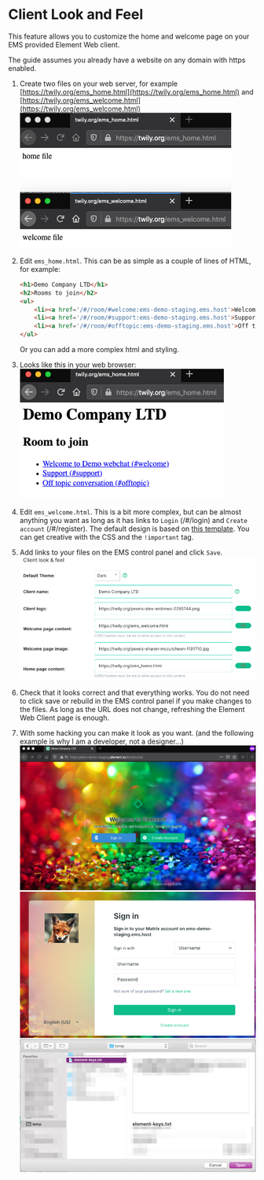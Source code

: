 # Client Look and Feel

This feature allows you to customize the home and welcome page on your EMS provided Element Web client.

The guide assumes you already have a website on any domain with https enabled.

1. Create two files on your web server, for example [https://twily.org/ems_home.html](https://twily.org/ems_home.html) and [https://twily.org/ems_welcome.html](https://twily.org/ems_welcome.html)  
![temp](images/Screen%20Shot%202020-09-15%20at%2011.01.00%20AM.png)

1. Edit `ems_home.html`. This can be as simple as a couple of lines of HTML, for example:  

    ```html
    <h1>Demo Company LTD</h1>
    <h2>Rooms to join</h2>
    <ul>
        <li><a href='/#/room/#welcome:ems-demo-staging.ems.host'>Welcome to Demo web chat (#welcome)</a></li>
        <li><a href='/#/room/#support:ems-demo-staging.ems.host'>Support (#support)</a></li>
        <li><a href='/#/room/#offtopic:ems-demo-staging.ems.host'>Off topic conversation (#offtopic)</a></li>
    </ul>
    ```

    Or you can add a more complex html and styling.

1. Looks like this in your web browser:  
    ![temp](images/Screen%20Shot%202020-09-15%20at%2011.02.57%20AM.png)

1. Edit `ems_welcome.html`. This is a bit more complex, but can be almost anything you want as long as it has links to `Login` (/#/login) and `Create account` (/#/register). The default design is based on [this template](https://github.com/vector-im/element-web/blob/master/res/welcome.html). You can get creative with the CSS and the `!important` tag.

1. Add links to your files on the EMS control panel and click `Save`.  
![temp](images/Screen%20Shot%202020-09-15%20at%2011.21.45%20AM.png)

1. Check that it looks correct and that everything works. You do not need to click save or rebuild in the EMS control panel if you make changes to the files. As long as the URL does not change, refreshing the Element Web Client page is enough.

1. With some hacking you can make it look as you want. (and the following example is why I am a developer, not a designer...)  
![temp](images/Screen%20Shot%202020-09-15%20at%2011.37.18%20AM.png)  
![temp](images/Screen%20Shot%202020-09-15%20at%2011.38.54%20AM.png)  
![temp](images/Screen%20Shot%202020-09-15%20at%2011.42.57%20AM.png)
